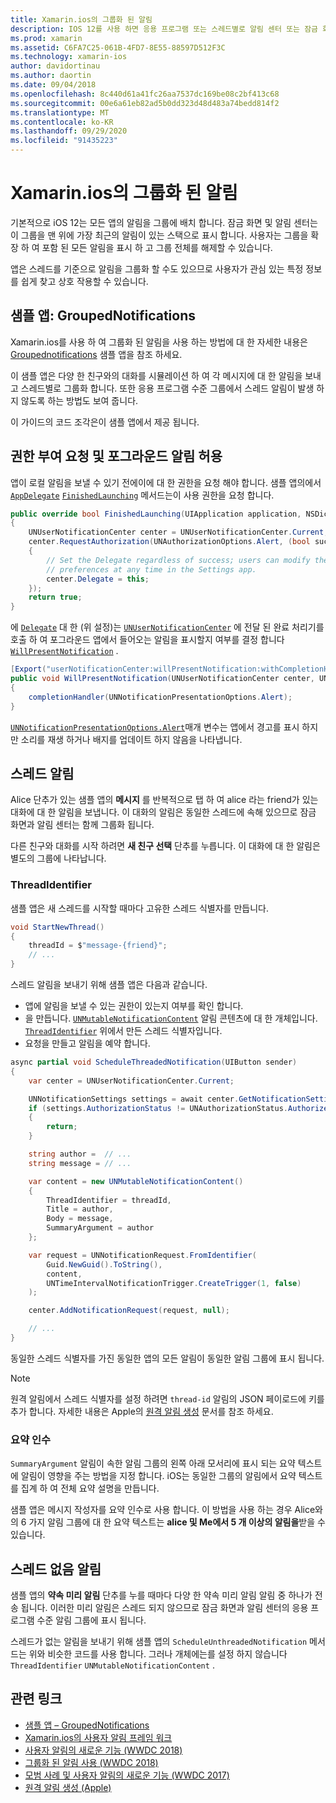 ```yaml
---
title: Xamarin.ios의 그룹화 된 알림
description: IOS 12를 사용 하면 응용 프로그램 또는 스레드별로 알림 센터 또는 잠금 화면에서 알림을 그룹화 할 수 있습니다. 이 문서에서는 Xamarin.ios를 사용 하 여 스레드 및 스레드 없는 알림을 보내는 방법을 설명 합니다.
ms.prod: xamarin
ms.assetid: C6FA7C25-061B-4FD7-8E55-88597D512F3C
ms.technology: xamarin-ios
author: davidortinau
ms.author: daortin
ms.date: 09/04/2018
ms.openlocfilehash: 8c440d61a41fc26aa7537dc169be08c2bf413c68
ms.sourcegitcommit: 00e6a61eb82ad5b0dd323d48d483a74bedd814f2
ms.translationtype: MT
ms.contentlocale: ko-KR
ms.lasthandoff: 09/29/2020
ms.locfileid: "91435223"
---
```

# <a name="grouped-notifications-in-xamarinios"></a>Xamarin.ios의 그룹화 된 알림

기본적으로 iOS 12는 모든 앱의 알림을 그룹에 배치 합니다. 잠금 화면 및 알림 센터는이 그룹을 맨 위에 가장 최근의 알림이 있는 스택으로 표시 합니다. 사용자는 그룹을 확장 하 여 포함 된 모든 알림을 표시 하 고 그룹 전체를 해제할 수 있습니다.

앱은 스레드를 기준으로 알림을 그룹화 할 수도 있으므로 사용자가 관심 있는 특정 정보를 쉽게 찾고 상호 작용할 수 있습니다.

## <a name="sample-app-groupednotifications"></a>샘플 앱: GroupedNotifications

Xamarin.ios를 사용 하 여 그룹화 된 알림을 사용 하는 방법에 대 한 자세한 내용은 [Groupednotifications](/samples/xamarin/ios-samples/ios12-groupednotifications) 샘플 앱을 참조 하세요.

이 샘플 앱은 다양 한 친구와의 대화를 시뮬레이션 하 여 각 메시지에 대 한 알림을 보내고 스레드별로 그룹화 합니다. 또한 응용 프로그램 수준 그룹에서 스레드 알림이 발생 하지 않도록 하는 방법도 보여 줍니다.

이 가이드의 코드 조각은이 샘플 앱에서 제공 됩니다.

## <a name="request-authorization-and-allow-foreground-notifications"></a>권한 부여 요청 및 포그라운드 알림 허용

앱이 로컬 알림을 보낼 수 있기 전에이에 대 한 권한을 요청 해야 합니다. 샘플 앱의에서 [`AppDelegate`](xref:UIKit.UIApplicationDelegate) [`FinishedLaunching`](xref:UIKit.UIApplicationDelegate.FinishedLaunching(UIKit.UIApplication,Foundation.NSDictionary)) 메서드는이 사용 권한을 요청 합니다.

```csharp
public override bool FinishedLaunching(UIApplication application, NSDictionary launchOptions)
{
    UNUserNotificationCenter center = UNUserNotificationCenter.Current;
    center.RequestAuthorization(UNAuthorizationOptions.Alert, (bool success, NSError error) =>
    {
        // Set the Delegate regardless of success; users can modify their notification
        // preferences at any time in the Settings app.
        center.Delegate = this;
    });
    return true;
}
```

에 [`Delegate`](xref:UserNotifications.UNUserNotificationCenter.Delegate) 대 한 (위 설정)는 [`UNUserNotificationCenter`](xref:UserNotifications.UNUserNotificationCenter) 에 전달 된 완료 처리기를 호출 하 여 포그라운드 앱에서 들어오는 알림을 표시할지 여부를 결정 합니다 [`WillPresentNotification`](xref:UserNotifications.UNUserNotificationCenterDelegate_Extensions.WillPresentNotification(UserNotifications.IUNUserNotificationCenterDelegate,UserNotifications.UNUserNotificationCenter,UserNotifications.UNNotification,System.Action{UserNotifications.UNNotificationPresentationOptions})) .

```csharp
[Export("userNotificationCenter:willPresentNotification:withCompletionHandler:")]
public void WillPresentNotification(UNUserNotificationCenter center, UNNotification notification, System.Action<UNNotificationPresentationOptions> completionHandler)
{
    completionHandler(UNNotificationPresentationOptions.Alert);
}
```

[`UNNotificationPresentationOptions.Alert`](xref:UserNotifications.UNNotificationPresentationOptions)매개 변수는 앱에서 경고를 표시 하지만 소리를 재생 하거나 배지를 업데이트 하지 않음을 나타냅니다.

## <a name="threaded-notifications"></a>스레드 알림

Alice 단추가 있는 샘플 앱의 **메시지** 를 반복적으로 탭 하 여 alice 라는 friend가 있는 대화에 대 한 알림을 보냅니다.
이 대화의 알림은 동일한 스레드에 속해 있으므로 잠금 화면과 알림 센터는 함께 그룹화 됩니다.

다른 친구와 대화를 시작 하려면 **새 친구 선택** 단추를 누릅니다. 이 대화에 대 한 알림은 별도의 그룹에 나타납니다.

### <a name="threadidentifier"></a>ThreadIdentifier

샘플 앱은 새 스레드를 시작할 때마다 고유한 스레드 식별자를 만듭니다.

```csharp
void StartNewThread()
{
    threadId = $"message-{friend}";
    // ...
}
```

스레드 알림을 보내기 위해 샘플 앱은 다음과 같습니다.

- 앱에 알림을 보낼 수 있는 권한이 있는지 여부를 확인 합니다.
- 을 만듭니다. [`UNMutableNotificationContent`](xref:UserNotifications.UNMutableNotificationContent)
알림 콘텐츠에 대 한 개체입니다. [`ThreadIdentifier`](xref:UserNotifications.UNMutableNotificationContent.ThreadIdentifier)
위에서 만든 스레드 식별자입니다.
- 요청을 만들고 알림을 예약 합니다.

```csharp
async partial void ScheduleThreadedNotification(UIButton sender)
{
    var center = UNUserNotificationCenter.Current;

    UNNotificationSettings settings = await center.GetNotificationSettingsAsync();
    if (settings.AuthorizationStatus != UNAuthorizationStatus.Authorized)
    {
        return;
    }

    string author =  // ...
    string message = // ...

    var content = new UNMutableNotificationContent()
    {
        ThreadIdentifier = threadId,
        Title = author,
        Body = message,
        SummaryArgument = author
    };

    var request = UNNotificationRequest.FromIdentifier(
        Guid.NewGuid().ToString(),
        content,
        UNTimeIntervalNotificationTrigger.CreateTrigger(1, false)
    );

    center.AddNotificationRequest(request, null);

    // ...
}
```

동일한 스레드 식별자를 가진 동일한 앱의 모든 알림이 동일한 알림 그룹에 표시 됩니다.

> [!NOTE]
> 원격 알림에서 스레드 식별자를 설정 하려면 `thread-id` 알림의 JSON 페이로드에 키를 추가 합니다. 자세한 내용은 Apple의 [원격 알림 생성](https://developer.apple.com/documentation/usernotifications/setting_up_a_remote_notification_server/generating_a_remote_notification) 문서를 참조 하세요.

### <a name="summaryargument"></a>요약 인수

`SummaryArgument` 알림이 속한 알림 그룹의 왼쪽 아래 모서리에 표시 되는 요약 텍스트에 알림이 영향을 주는 방법을 지정 합니다. iOS는 동일한 그룹의 알림에서 요약 텍스트를 집계 하 여 전체 요약 설명을 만듭니다.

샘플 앱은 메시지 작성자를 요약 인수로 사용 합니다. 이 방법을 사용 하는 경우 Alice와의 6 가지 알림 그룹에 대 한 요약 텍스트는 **alice 및 Me에서 5 개 이상의 알림을**받을 수 있습니다.

## <a name="unthreaded-notifications"></a>스레드 없음 알림

샘플 앱의 **약속 미리 알림** 단추를 누를 때마다 다양 한 약속 미리 알림 알림 중 하나가 전송 됩니다. 이러한 미리 알림은 스레드 되지 않으므로 잠금 화면과 알림 센터의 응용 프로그램 수준 알림 그룹에 표시 됩니다.

스레드가 없는 알림을 보내기 위해 샘플 앱의 `ScheduleUnthreadedNotification` 메서드는 위와 비슷한 코드를 사용 합니다.
그러나 개체에는를 설정 하지 않습니다 `ThreadIdentifier` `UNMutableNotificationContent` .

## <a name="related-links"></a>관련 링크

- [샘플 앱 – GroupedNotifications](/samples/xamarin/ios-samples/ios12-groupednotifications)
- [Xamarin.ios의 사용자 알림 프레임 워크](~/ios/platform/user-notifications/index.md)
- [사용자 알림의 새로운 기능 (WWDC 2018)](https://developer.apple.com/videos/play/wwdc2018/710/)
- [그룹화 된 알림 사용 (WWDC 2018)](https://developer.apple.com/videos/play/wwdc2018/711/)
- [모범 사례 및 사용자 알림의 새로운 기능 (WWDC 2017)](https://developer.apple.com/videos/play/wwdc2017/708/)
- [원격 알림 생성 (Apple)](https://developer.apple.com/documentation/usernotifications/setting_up_a_remote_notification_server/generating_a_remote_notification)